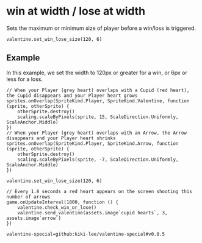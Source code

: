 # win at width / lose at width

Sets the maximum or minimum size of player before a win/loss is triggered.

```sig
valentine.set_win_lose_size(120, 6)
```

## Example 

In this example, we set the width to 120px or greater for a win, or 6px or less for a loss.

```blocks
// When your Player (grey heart) overlaps with a Cupid (red heart), the Cupid disappears and your Player heart grows
sprites.onOverlap(SpriteKind.Player, SpriteKind.Valentine, function (sprite, otherSprite) {
    otherSprite.destroy()
    scaling.scaleByPixels(sprite, 15, ScaleDirection.Uniformly, ScaleAnchor.Middle)
})
// When your Player (grey heart) overlaps with an Arrow, the Arrow disappears and your Player heart shrinks
sprites.onOverlap(SpriteKind.Player, SpriteKind.Arrow, function (sprite, otherSprite) {
    otherSprite.destroy()
    scaling.scaleByPixels(sprite, -7, ScaleDirection.Uniformly, ScaleAnchor.Middle)
})

valentine.set_win_lose_size(120, 6)

// Every 1.8 seconds a red heart appears on the screen shooting this number of arrows
game.onUpdateInterval(1800, function () {
    valentine.check_win_or_lose()
    valentine.send_valentine(assets.image`cupid hearts`, 3, assets.image`arrow`)
})
```

```package
valentine-special=github:kiki-lee/valentine-special#v0.0.5
```
